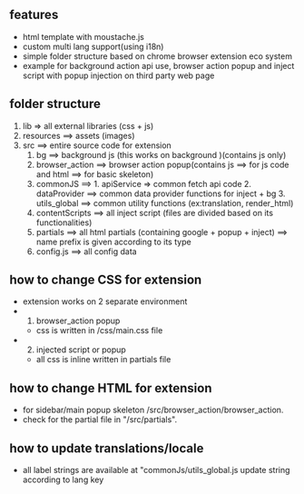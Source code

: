 ## features

- html template with moustache.js
- custom multi lang support(using i18n)
- simple folder structure based on chrome browser extension eco system
- example for background action api use, browser action popup and inject script with popup injection on third party web page

## folder structure

1. lib => all external libraries (css + js)
2. resources ==> assets (images)
3. src ==> entire source code for extension
   1. bg ==> background js (this works on background )(contains js only)
   2. browser_action ==> browser action popup(contains js ==> for js code and html ==> for basic skeleton)
   3. commonJS ==> 1. apiService => common fetch api code 2. dataProvider ==> common data provider functions for inject + bg 3. utils_global ==> common utility functions (ex:translation, render_html)
   4. contentScripts ==> all inject script (files are divided based on its functionalities)
   5. partials ==> all html partials (containing google + popup + inject)
      ==> name prefix is given according to its type
   6. config.js ==> all config data

## how to change CSS for extension

- extension works on 2 separate environment
- 1. browser_action popup
  - css is written in /css/main.css file
- 2. injected script or popup
  - all css is inline written in partials file

## how to change HTML for extension

- for sidebar/main popup skeleton /src/browser_action/browser_action.
- check for the partial file in "/src/partials".

## how to update translations/locale

- all label strings are available at "commonJs/utils_global.js update string according to lang key
